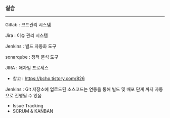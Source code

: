 ### 실습

---

Gitlab : 코드관리 시스템

Jira : 이슈 관리 시스템

Jenkins : 빌드 자동화 도구

sonarqube : 정적 분석 도구



JIRA : 애자일 프로세스

- 참고 : https://bcho.tistory.com/826

Jenkins : Git 저장소에 업로드된 소스코드는 연동을 통해 빌드 및 배포 단계 까지 자동으로 진행될 수 있음



- Issue Tracking
- SCRUM & KANBAN
